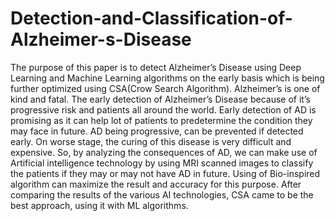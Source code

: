 # Detection-and-Classification-of-Alzheimer-s-Disease
The purpose of this paper is to detect Alzheimer’s Disease using Deep Learning and Machine Learning algorithms on the early basis which is being further optimized using CSA(Crow Search Algorithm). Alzheimer’s is one of kind and fatal. The early detection of Alzheimer’s Disease because of it’s progressive risk and patients all around the world. Early detection of AD is promising as it can help lot of patients to predetermine the condition they may face in future. AD being progressive, can be prevented if detected early. On worse stage, the curing of this disease is very difficult and expensive. So, by analyzing the consequences of AD, we can make use of Artificial intelligence technology by using MRI scanned images to classify the patients if they may or may not have AD in future. Using of Bio-inspired algorithm can maximize the result and accuracy for this purpose. After comparing the results of the various AI technologies, CSA came to be the best approach, using it with ML algorithms. 
